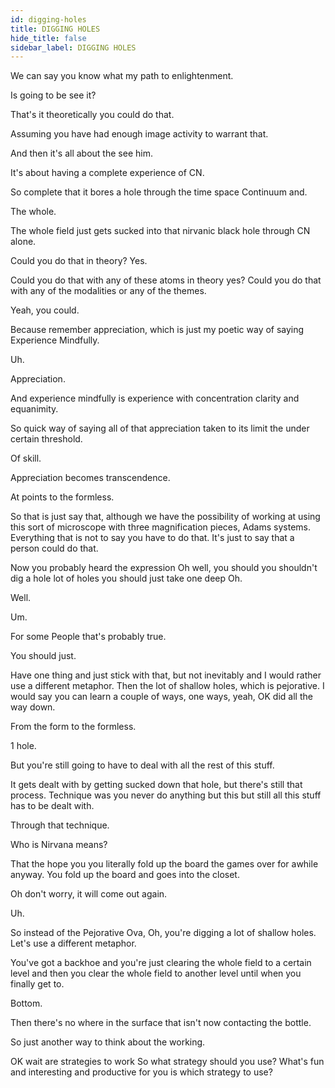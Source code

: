 ```yaml
---
id: digging-holes
title: DIGGING HOLES
hide_title: false
sidebar_label: DIGGING HOLES
---
```

We can say you know what my path to enlightenment.

Is going to be see it?

That's it theoretically you could do that.

Assuming you have had enough image activity to warrant that.

And then it's all about the see him.

It's about having a complete experience of CN.

So complete that it bores a hole through the time space Continuum and.

The whole.

The whole field just gets sucked into that nirvanic black hole through CN alone.

Could you do that in theory? Yes.

Could you do that with any of these atoms in theory yes? Could you do that with any of the modalities or any of the themes.

Yeah, you could.

Because remember appreciation, which is just my poetic way of saying Experience Mindfully.

Uh.

Appreciation.

And experience mindfully is experience with concentration clarity and equanimity.

So quick way of saying all of that appreciation taken to its limit the under certain threshold.

Of skill.

Appreciation becomes transcendence.

At points to the formless.

So that is just say that, although we have the possibility of working at using this sort of microscope with three magnification pieces, Adams systems. Everything that is not to say you have to do that. It's just to say that a person could do that.

Now you probably heard the expression Oh well, you should you shouldn't dig a hole lot of holes you should just take one deep Oh.

Well.

Um.

For some People that's probably true.

You should just.

Have one thing and just stick with that, but not inevitably and I would rather use a different metaphor. Then the lot of shallow holes, which is pejorative. I would say you can learn a couple of ways, one ways, yeah, OK did all the way down.

From the form to the formless.

1 hole.

But you're still going to have to deal with all the rest of this stuff.

It gets dealt with by getting sucked down that hole, but there's still that process. Technique was you never do anything but this but still all this stuff has to be dealt with.

Through that technique.

Who is Nirvana means?

That the hope you you literally fold up the board the games over for awhile anyway. You fold up the board and goes into the closet.

Oh don't worry, it will come out again.

Uh.

So instead of the Pejorative Ova, Oh, you're digging a lot of shallow holes. Let's use a different metaphor.

You've got a backhoe and you're just clearing the whole field to a certain level and then you clear the whole field to another level until when you finally get to.

Bottom.

Then there's no where in the surface that isn't now contacting the bottle.

So just another way to think about the working.

OK wait are strategies to work So what strategy should you use? What's fun and interesting and productive for you is which strategy to use?

